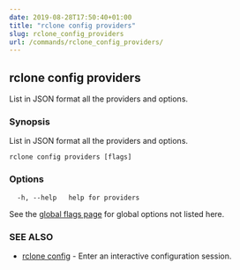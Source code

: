 ```yaml
---
date: 2019-08-28T17:50:40+01:00
title: "rclone config providers"
slug: rclone_config_providers
url: /commands/rclone_config_providers/
---
```

## rclone config providers

List in JSON format all the providers and options.

### Synopsis

List in JSON format all the providers and options.

```
rclone config providers [flags]
```

### Options

```
  -h, --help   help for providers
```

See the [global flags page](/flags/) for global options not listed here.

### SEE ALSO

* [rclone config](/commands/rclone_config/)	 - Enter an interactive configuration session.

